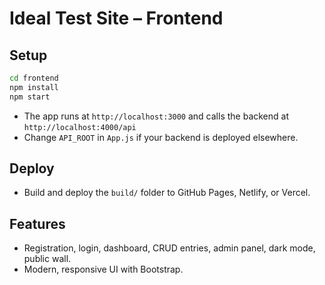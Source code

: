# Ideal Test Site – Frontend

## Setup

```bash
cd frontend
npm install
npm start
```

- The app runs at `http://localhost:3000` and calls the backend at `http://localhost:4000/api`
- Change `API_ROOT` in `App.js` if your backend is deployed elsewhere.

## Deploy

- Build and deploy the `build/` folder to GitHub Pages, Netlify, or Vercel.

## Features

- Registration, login, dashboard, CRUD entries, admin panel, dark mode, public wall.
- Modern, responsive UI with Bootstrap.
